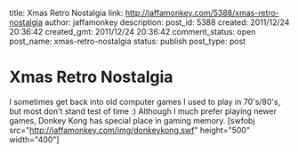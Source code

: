 title: Xmas Retro Nostalgia
link: http://jaffamonkey.com/5388/xmas-retro-nostalgia
author: jaffamonkey
description: 
post_id: 5388
created: 2011/12/24 20:36:42
created_gmt: 2011/12/24 20:36:42
comment_status: open
post_name: xmas-retro-nostalgia
status: publish
post_type: post

# Xmas Retro Nostalgia

I sometimes get back into old computer games I used to play in 70's/80's, but most don't stand test of time :) Although I much prefer playing newer games, Donkey Kong has special place in gaming memory.  [swfobj src="http://jaffamonkey.com/img/donkeykong.swf" height="500" width="400"]